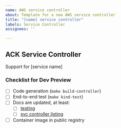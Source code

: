 ```yaml
---
name: AWS service controller
about: Template for a new AWS service controller
title: "[name] service controller"
labels: Service Controller
assignees: ''

---
```


## ACK Service Controller
Support for [service name]

### Checklist for Dev Preview
- [ ] Code generation (`make build-controller`)
- [ ] End-to-end test (`make kind-test`)
- [ ] Docs are updated, at least:
  - [ ] [testing](https://aws.github.io/aws-controllers-k8s/dev-docs/testing/) 
  - [ ] [svc controller listing](https://aws.github.io/aws-controllers-k8s/services/)
- [ ] Container image in public registry
